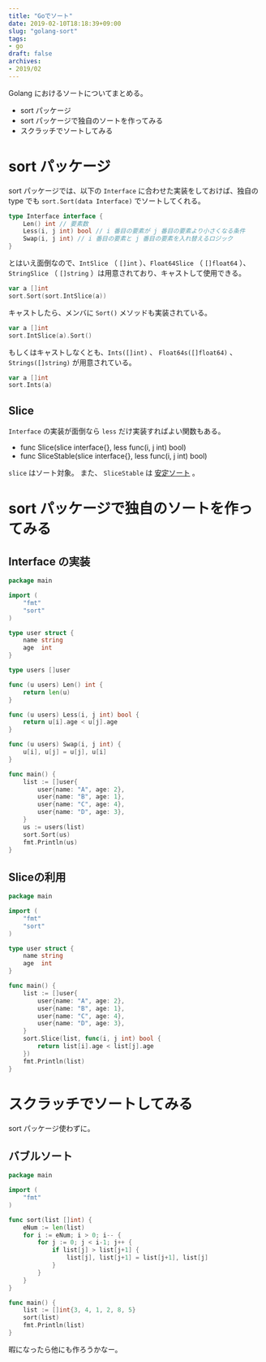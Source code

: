 ```yaml
---
title: "Goでソート"
date: 2019-02-10T18:18:39+09:00
slug: "golang-sort"
tags:
- go
draft: false
archives:
- 2019/02
---
```


Golang におけるソートについてまとめる。

- sort パッケージ
- sort パッケージで独自のソートを作ってみる
- スクラッチでソートしてみる

<!--more-->

# sort パッケージ

sort パッケージでは、以下の `Interface` に合わせた実装をしておけば、独自の type でも `sort.Sort(data Interface)` でソートしてくれる。

```go
type Interface interface {
	Len() int // 要素数
	Less(i, j int) bool // i 番目の要素が j 番目の要素より小さくなる条件
	Swap(i, j int) // i 番目の要素と j 番目の要素を入れ替えるロジック
}
```

とはいえ面倒なので、`IntSlice` （ `[]int` ）、`Float64Slice` （ `[]float64` ）、`StringSlice` （ `[]string` ）は用意されており、キャストして使用できる。

```go
var a []int
sort.Sort(sort.IntSlice(a))
```

キャストしたら、メンバに `Sort()` メソッドも実装されている。

```go
var a []int
sort.IntSlice(a).Sort()
```

もしくはキャストしなくとも、`Ints([]int)` 、 `Float64s([]float64)` 、 `Strings([]string)` が用意されている。

```go
var a []int
sort.Ints(a)
```

## Slice

`Interface` の実装が面倒なら `less` だけ実装すればよい関数もある。

- func Slice(slice interface{}, less func(i, j int) bool)
- func SliceStable(slice interface{}, less func(i, j int) bool)

`slice` はソート対象。
また、 `SliceStable` は [安定ソート](https://ja.wikipedia.org/wiki/%E5%AE%89%E5%AE%9A%E3%82%BD%E3%83%BC%E3%83%88) 。

# sort パッケージで独自のソートを作ってみる

## Interface の実装

```go
package main

import (
	"fmt"
	"sort"
)

type user struct {
	name string
	age  int
}

type users []user

func (u users) Len() int {
	return len(u)
}

func (u users) Less(i, j int) bool {
	return u[i].age < u[j].age
}

func (u users) Swap(i, j int) {
	u[i], u[j] = u[j], u[i]
}

func main() {
	list := []user{
		user{name: "A", age: 2},
		user{name: "B", age: 1},
		user{name: "C", age: 4},
		user{name: "D", age: 3},
	}
	us := users(list)
	sort.Sort(us)
	fmt.Println(us)
}
```

## Sliceの利用

```go
package main

import (
	"fmt"
	"sort"
)

type user struct {
	name string
	age  int
}

func main() {
	list := []user{
		user{name: "A", age: 2},
		user{name: "B", age: 1},
		user{name: "C", age: 4},
		user{name: "D", age: 3},
	}
	sort.Slice(list, func(i, j int) bool {
		return list[i].age < list[j].age
	})
	fmt.Println(list)
}
```

# スクラッチでソートしてみる

sort パッケージ使わずに。

## バブルソート

```go
package main

import (
	"fmt"
)

func sort(list []int) {
	eNum := len(list)
	for i := eNum; i > 0; i-- {
		for j := 0; j < i-1; j++ {
			if list[j] > list[j+1] {
				list[j], list[j+1] = list[j+1], list[j]
			}
		}
	}
}

func main() {
	list := []int{3, 4, 1, 2, 8, 5}
	sort(list)
	fmt.Println(list)
}
```

暇になったら他にも作ろうかなー。